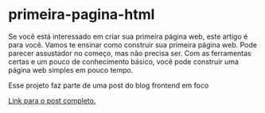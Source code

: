 # primeira-pagina-html
Se você está interessado em criar sua primeira página web, este artigo é para você. Vamos te ensinar como construir sua primeira página web. Pode parecer assustador no começo, mas não precisa ser. Com as ferramentas certas e um pouco de conhecimento básico, você pode construir uma página web simples em pouco tempo.

Esse projeto faz parte de uma post do blog frontend em foco

[Link para o post completo.](https://frontendemfoco.com.br/)
